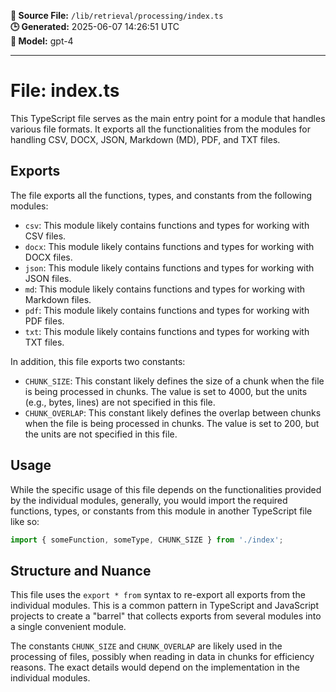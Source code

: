 **📄 Source File:** `/lib/retrieval/processing/index.ts`  
**🕒 Generated:** 2025-06-07 14:26:51 UTC  
**🤖 Model:** gpt-4

---

# File: index.ts

This TypeScript file serves as the main entry point for a module that handles various file formats. It exports all the functionalities from the modules for handling CSV, DOCX, JSON, Markdown (MD), PDF, and TXT files. 

## Exports

The file exports all the functions, types, and constants from the following modules:

- `csv`: This module likely contains functions and types for working with CSV files.
- `docx`: This module likely contains functions and types for working with DOCX files.
- `json`: This module likely contains functions and types for working with JSON files.
- `md`: This module likely contains functions and types for working with Markdown files.
- `pdf`: This module likely contains functions and types for working with PDF files.
- `txt`: This module likely contains functions and types for working with TXT files.

In addition, this file exports two constants:

- `CHUNK_SIZE`: This constant likely defines the size of a chunk when the file is being processed in chunks. The value is set to 4000, but the units (e.g., bytes, lines) are not specified in this file.
- `CHUNK_OVERLAP`: This constant likely defines the overlap between chunks when the file is being processed in chunks. The value is set to 200, but the units are not specified in this file.

## Usage

While the specific usage of this file depends on the functionalities provided by the individual modules, generally, you would import the required functions, types, or constants from this module in another TypeScript file like so:

```typescript
import { someFunction, someType, CHUNK_SIZE } from './index';
```

## Structure and Nuance

This file uses the `export * from` syntax to re-export all exports from the individual modules. This is a common pattern in TypeScript and JavaScript projects to create a "barrel" that collects exports from several modules into a single convenient module.

The constants `CHUNK_SIZE` and `CHUNK_OVERLAP` are likely used in the processing of files, possibly when reading in data in chunks for efficiency reasons. The exact details would depend on the implementation in the individual modules.